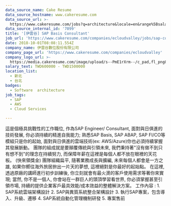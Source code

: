```yaml
---
data_source_name: Cake Resume
data_source_hostname: www.cakeresume.com
data_source_url: >-
  https://www.cakeresume.com/jobs?q=architecture&locale=en&range%5Bsalary_range%5D%5Bmin%5D=1000000&page=4
data_source_internal_id: '7099'
title: '[伊雲谷] SAP Basis Consultant'
job_url: 'https://www.cakeresume.com/companies/ecloudvalley/jobs/sap-consultant'
date: 2018-10-01T08:08:11.554Z
company_name: 伊雲谷數位股份有限公司
company_page_url: 'https://www.cakeresume.com/companies/ecloudvalley'
company_logo_url: >-
  https://media.cakeresume.com/image/upload/s--PmE1rXrm--/c_pad,fl_png8,h_200,w_200/v1573020972/xwfdrgep6c3vtnxm1g2n.png
salary_text: TWD600000 - TWD1500000
location_list:
  - 新北
  - 台北
badges:
  - Software  architecture
job_tags:
  - SAP
  - AWS
  - Cloud Services

---
```


這是個極具挑戰性的工作職位, 作為SAP Engineer/ Consultant, 面對與日俱進的技術發展, 你必須持續的精進自我能力; 熟悉SAP Basis, SAP ABAP, SAP FI/CO等模組只是你的起始, 面對與日俱進的雲端技術(ex: AWS/Azure)你也必須持續掌握其發展脈動。 團隊的組成就是要顛覆傳統與引領未來, 我們秉持著"沒有做不到只有想不到"的理念在持續努力, 而保障年薪在這裡是每個人都不放在眼裡的天花板。 (快來領獎金) 團隊組織扁平, 隨著業務成長與擴編, 未來每個人都會是一方之雄, 如果你嚮往海外旅居拚出一片天的夢想, 這裡絕對是你最好的起始點。 在這裡, 透過原廠的講師進行初步訓練後, 你立刻就會有最火燙的客戶使用需求等著你來實現; 當然, 你不是一個人, 你會站在一群巨人的頭頂學習看世界, 你必須掌握甚至引領市場, 持續的提供企業客戶最具效能/成本效益的整體解決方案。 工作內容 : 1. SAP系統雲端架構設計 2. SAP與異質系統整合架構設計 3. 執行SAP專案，包含導入、升級、遷移 4. SAP系統自動化管理機制研發 5. 專案售前